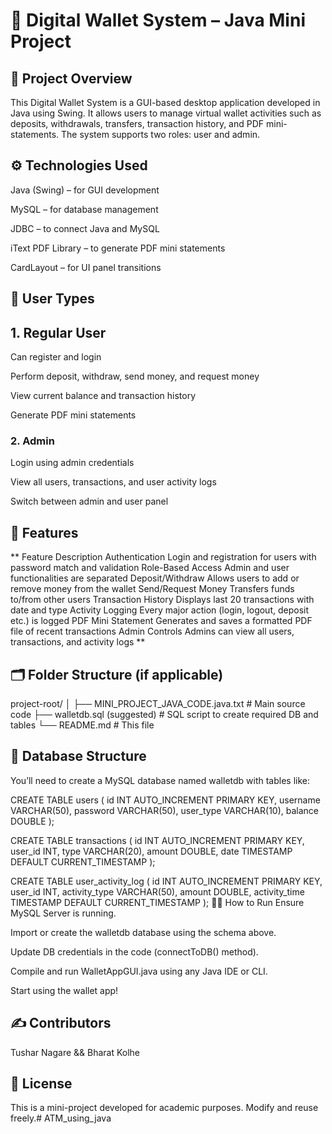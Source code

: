 

# **💼 Digital Wallet System – Java Mini Project**
## 📜 Project Overview 
This Digital Wallet System is a GUI-based desktop application developed in Java using Swing. It allows users to manage virtual wallet activities such as deposits, withdrawals, transfers, transaction history, and PDF mini-statements. The system supports two roles: user and admin.

## ⚙️ Technologies Used
Java (Swing) – for GUI development

MySQL – for database management

JDBC – to connect Java and MySQL

iText PDF Library – to generate PDF mini statements

CardLayout – for UI panel transitions

## 👤 User Types 
##  1. Regular User 
Can register and login

Perform deposit, withdraw, send money, and request money

View current balance and transaction history

Generate PDF mini statements

### 2. Admin 
Login using admin credentials

View all users, transactions, and user activity logs

Switch between admin and user panel

## 🔐 Features 
** Feature	Description
Authentication	Login and registration for users with password match and validation
Role-Based Access	Admin and user functionalities are separated
Deposit/Withdraw	Allows users to add or remove money from the wallet
Send/Request Money	Transfers funds to/from other users
Transaction History	Displays last 20 transactions with date and type
Activity Logging	Every major action (login, logout, deposit etc.) is logged
PDF Mini Statement	Generates and saves a formatted PDF file of recent transactions
Admin Controls	Admins can view all users, transactions, and activity logs **

## 🗂️ Folder Structure (if applicable) 

project-root/
│
├── MINI_PROJECT_JAVA_CODE.java.txt    # Main source code
├── walletdb.sql (suggested)           # SQL script to create required DB and tables
└── README.md                          # This file

## 🧱 Database Structure 
You’ll need to create a MySQL database named walletdb with tables like:


CREATE TABLE users (
    id INT AUTO_INCREMENT PRIMARY KEY,
    username VARCHAR(50),
    password VARCHAR(50),
    user_type VARCHAR(10),
    balance DOUBLE
);

CREATE TABLE transactions (
    id INT AUTO_INCREMENT PRIMARY KEY,
    user_id INT,
    type VARCHAR(20),
    amount DOUBLE,
    date TIMESTAMP DEFAULT CURRENT_TIMESTAMP
);

CREATE TABLE user_activity_log (
    id INT AUTO_INCREMENT PRIMARY KEY,
    user_id INT,
    activity_type VARCHAR(50),
    amount DOUBLE,
    activity_time TIMESTAMP DEFAULT CURRENT_TIMESTAMP
);
🏃‍♂️ How to Run
Ensure MySQL Server is running.

Import or create the walletdb database using the schema above.

Update DB credentials in the code (connectToDB() method).

Compile and run WalletAppGUI.java using any Java IDE or CLI.

Start using the wallet app!

## ✍️ Contributors 
 
Tushar Nagare && Bharat Kolhe   

## 📄 License 
This is a mini-project developed for academic purposes. Modify and reuse freely.# ATM_using_java
